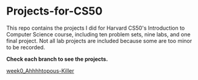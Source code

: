 # Projects-for-CS50
This repo contains the projects I did for Harvard CS50's Introduction to Computer Science course, including ten problem sets, nine labs, and one final project. Not all lab projects are included because some are too minor to be recorded.   

**Check each branch to see the projects.**

[week0_Ahhhhtopous-Killer](https://github.com/KingJJ676/Projects-for-CS50/tree/week0_Ahhhhtopous-Killer)
